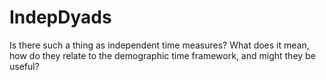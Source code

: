 # IndepDyads
Is there such a thing as independent time measures? What does it mean, how do they relate to the demographic time framework, and might they be useful?
